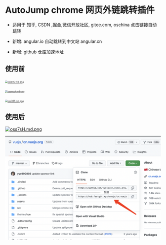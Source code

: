 # AutoJump chrome 网页外链跳转插件


- 适用于 知乎, CSDN ,掘金,微信开放社区, gitee.com, oschina 点击链接自动跳转

- 新增: angular.io 自动跳转到中文站 angular.cn
- 新增: github 仓库加速地址

## 使用前

[<img src="https://s4.ax1x.com/2021/12/06/ossk8O.md.png" alt="ossk8O.md.png" style="zoom: 50%;" />](https://imgtu.com/i/ossk8O)

[<img src="https://s4.ax1x.com/2021/12/06/ossmqA.md.png" alt="ossmqA.md.png" style="zoom:50%;" />](https://imgtu.com/i/ossmqA)

[<img src="https://s4.ax1x.com/2021/12/06/oss3RS.md.png" alt="oss3RS.md.png" style="zoom:50%;" />](https://imgtu.com/i/oss3RS)

## 使用后

[![oss7sH.md.png](https://s4.ax1x.com/2021/12/06/oss7sH.md.png)](https://imgtu.com/i/oss7sH)

![](https://raw.githubusercontent.com/WangSunio/img/main/images/122.png)
